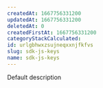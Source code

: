 ```yaml
---
createdAt: 1667756331200
updatedAt: 1667756331200
deletedAt: 0
createdFirstAt: 1667756331200
categoryStackCalculated: 
id: urlgbhwxzsujneqxxnjfkfvs
slug: sdk-js-keys
name: sdk-js-keys
---
```


Default description